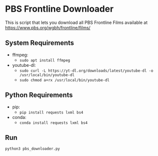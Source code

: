 # PBS Frontline Downloader

This is script that lets you download all PBS Frontline Films available at https://www.pbs.org/wgbh/frontline/films/

## System Requirements

- ffmpeg:
    - `sudo apt install ffmpeg`
- youtube-dl:
    - `sudo curl -L https://yt-dl.org/downloads/latest/youtube-dl -o /usr/local/bin/youtube-dl`
    - `sudo chmod a+rx /usr/local/bin/youtube-dl`

## Python Requirements

- pip:
    - `pip install requests lxml bs4`
- conda:
    - `conda install requests lxml bs4`

## Run

`python3 pbs_downloader.py`